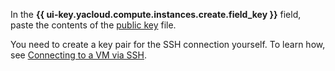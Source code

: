 In the **{{ ui-key.yacloud.compute.instances.create.field_key }}** field, paste the contents of the [public key](../../../compute/operations/vm-connect/ssh.md#creating-ssh-keys) file.

You need to create a key pair for the SSH connection yourself. To learn how, see [Connecting to a VM via SSH](../../../compute/operations/vm-connect/ssh.md).


